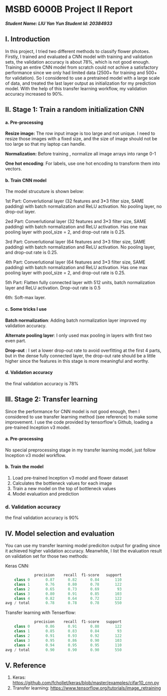 # MSBD 6000B Project II Report

##### Student Name: LIU Yan Yun       Student Id: 20384933

## I. Introduction

In this project, I tried two different methods to classify flower photoes. Firstly, I trained and evaluated a CNN model with training and validation sets, the validation accuracy is about 78%, which is not good enough. Training an entire CNN model from scratch could not achive a satisfactory performance since we only had limited data (2500+ for training and 500+ for validation). So I considered to use a pretrained model with a large scale of data, and treated the last layer output as initialization for my prediction model. With the help of this transfer learning workflow, my validation accuracy increased to 90%.

## II. Stage 1: Train a random initialization CNN

#### a. Pre-processing

__Resize image:__ The row input image is too large and not unique. I need to resize those images with a fixed size, and the size of image should not be too large so that my laptop can handle. 

__Normalization:__ Before training , normalize all image arrays into range 0-1

__One hot encoding__: For labels, use one hot encoding to transform them into vectors.

#### b. Train CNN model

The model strucuture is shown below:

1st Part: Converlutional layer (32 features and 3*3 filter size, SAME padding) with batch normalization and ReLU activation. No pooling layer, no drop-out layer.

2ed Part: Converlutional layer (32 features and 3*3 filter size, SAME padding) with batch normalization and ReLU activation. Has one max pooling layer with pool_size = 2, and drop-out rate is 0.25.

3rd Part: Converlutional layer (64 features and 3*3 filter size, SAME padding) with batch normalization and ReLU activation. No pooling layer, and drop-out rate is 0.25.

4th Part: Converlutional layer (64 features and 3*3 filter size, SAME padding) with batch normalization and ReLU activation. Has one max pooling layer with pool_size = 2, and drop-out rate is 0.25.

5th Part: Flatten fully connected layer with 512 units, batch normalization layer and ReLU activation. Drop-out rate is 0.5

6th: Soft-max layer.

#### c. Some tricks I use

__Batch normalization__: Adding batch normalization layer improved my validation accuracy.

__Alternate pooling layer__: I only used max pooling in layers with first two even part.

__Drop-out__ : I set a lower drop-out rate to avoid overfitting at the first 4 parts, but in the dense fully connected layer, the drop-out rate should be a little higher since the features in this stage is more meaningful and worthy.

#### d. Validation accuracy

the final validation accuracy is 78%

## III. Stage 2: Transfer learning

Since the performance for CNN model is not good enough, then I considered to use transfer learning method (see reference) to make some improvement. I use the code provided by tensorflow's Github, loading a pre-trained Inception v3 model.

#### a. Pre-processing

No special preprocessing stage in my transfer learning model, just follow Inception v3 model workflow.

#### b. Train the model

1. Load pre-trained Inception v3 model and flower dataset
2. Calculates the bottleneck values for each image
3. Train a new model on the top of bottleneck values
4. Model evaluation and prediction

### d. Validation accuracy

the final validation accuracy is 90%

## IV. Model selection and evaluation

You can use my transfer learning model prediciton output for grading since it achieved higher validation accuracy. Meanwhile, I list the evaluation result on validation set for those two methods:

Keras CNN:


```Python
             precision    recall  f1-score   support
    class 0       0.87      0.82      0.84       110
    class 1       0.76      0.80      0.78       122
    class 2       0.65      0.73      0.69        93
    class 3       0.80      0.91      0.85       103
    class 4       0.82      0.64      0.72       122
avg / total       0.78      0.78      0.78       550
```

Transfer learning with Tenserflow:


```Python
             precision    recall  f1-score   support
    class 0       0.86      0.91      0.88       122
    class 1       0.85      0.83      0.84        93
    class 2       0.91      0.93      0.92       122
    class 3       0.95      0.86      0.90       103
    class 4       0.94      0.95      0.95       110
avg / total       0.90      0.90      0.90       550
```

## V. Reference

1. Keras: https://github.com/fchollet/keras/blob/master/examples/cifar10_cnn.py
2. Transfer learning: <https://www.tensorflow.org/tutorials/image_retraining>









